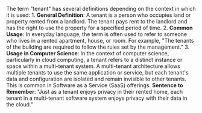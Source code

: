 The term "tenant" has several definitions depending on the context in which it is used: 1. **General Definition**: A tenant is a person who occupies land or property rented from a landlord. The tenant pays rent to the landlord and has the right to use the property for a specified period of time. 2. **Common Usage**: In everyday language, the term is often used to refer to someone who lives in a rented apartment, house, or room. For example, "The tenants of the building are required to follow the rules set by the management." 3. **Usage in Computer Science**: In the context of computer science, particularly in cloud computing, a tenant refers to a distinct instance or space within a multi-tenant system. A multi-tenant architecture allows multiple tenants to use the same application or service, but each tenant's data and configuration are isolated and remain invisible to other tenants. This is common in Software as a Service (SaaS) offerings. **Sentence to Remember**: "Just as a tenant enjoys privacy in their rented home, each tenant in a multi-tenant software system enjoys privacy with their data in the cloud."